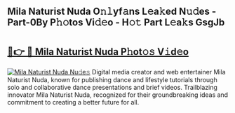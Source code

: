 ## Mila Naturist Nuda O𝚗𝚕yf𝚊ns L𝚎a𝚔ed N𝚞𝚍es - Part-0By P𝚑𝚘tos Vi𝚍𝚎o - H𝚘𝚝 Part L𝚎a𝚔s GsgJb

# <h2><a href="http://kf8plo.oniu.top/?m=Mila+Naturist+Nuda">🔗👉 🔴 Mila Naturist Nuda P𝚑ot𝚘𝚜 V𝚒d𝚎o</a></h2>

[![Mila Naturist Nuda Nu𝚍e𝚜](https://i.imgur.com/0qMVB7G.gif)](http://kf8plo.oniu.top/?m=Mila+Naturist+Nuda)
Digital media creator and web entertainer Mila Naturist Nuda, known for publishing dance and lifestyle tutorials through solo and collaborative dance presentations and brief videos. Trailblazing innovator Mila Naturist Nuda, recognized for their groundbreaking ideas and commitment to creating a better future for all.  
